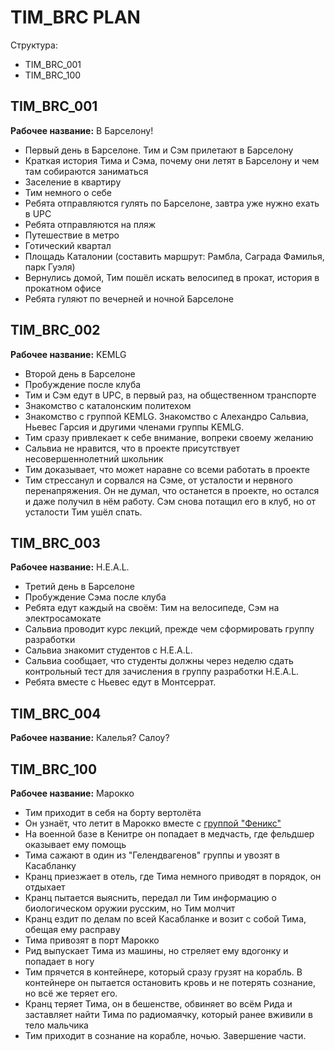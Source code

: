 # TIM_BRC PLAN

Структура:

* TIM_BRC_001
* TIM_BRC_100

## TIM_BRC_001

**Рабочее название:** В Барселону!

- Первый день в Барселоне. Тим и Сэм прилетают в Барселону
- Краткая история Тима и Сэма, почему они летят в Барселону и чем там собираются заниматься
- Заселение в квартиру
- Тим немного о себе
- Ребята отправляются гулять по Барселоне, завтра уже нужно ехать в UPC
- Ребята отправляются на пляж
- Путешествие в метро
- Готический квартал
- Площадь Каталонии (составить маршрут: Рамбла, Саграда Фамилья, парк Гуэля)
- Вернулись домой, Тим пошёл искать велосипед в прокат, история в прокатном офисе
- Ребята гуляют по вечерней и ночной Барселоне

## TIM_BRC_002

**Рабочее название:** KEMLG

- Второй день в Барселоне
- Пробуждение после клуба
- Тим и Сэм едут в UPC, в первый раз, на общественном транспорте
- Знакомство с каталонским политехом
- Знакомство с группой KEMLG. Знакомство с Алехандро Сальвиа, Ньевес Гарсия и другими членами группы KEMLG.
- Тим сразу привлекает к себе внимание, вопреки своему желанию
- Сальвиа не нравится, что в проекте присутствует несовершеннолетний школьник
- Тим доказывает, что может наравне со всеми работать в проекте
- Тим стрессанул и сорвался на Сэме, от усталости и нервного перенапряжения. Он не думал, что останется в проекте, но остался и даже получил в нём работу. Сэм снова потащил его в клуб, но от усталости Тим ушёл спать.

## TIM_BRC_003

**Рабочее название:** H.E.A.L.

- Третий день в Барселоне
- Пробуждение Сэма после клуба
- Ребята едут каждый на своём: Тим на велосипеде, Сэм на электросамокате
- Сальвиа проводит курс лекций, прежде чем сформировать группу разработки
- Сальвиа знакомит студентов с H.E.A.L.
- Сальвиа сообщает, что студенты должны через неделю сдать контрольный тест для зачисления в группу разработки H.E.A.L.
- Ребята вместе с Ньевес едут в Монтсеррат. 

## TIM_BRC_004

**Рабочее название:** Калелья? Салоу?



## TIM_BRC_100

**Рабочее название:** Марокко

- Тим приходит в себя на борту вертолёта
- Он узнаёт, что летит в Марокко вместе с [группой "Феникс"](../../../fiction-docs/cia-phoenix.md)
- На военной базе в Кенитре он попадает в медчасть, где фельдшер оказывает ему помощь
- Тима сажают в один из "Гелендвагенов" группы и увозят в Касабланку
- Кранц приезжает в отель, где Тима немного приводят в порядок, он отдыхает
- Кранц пытается выяснить, передал ли Тим информацию о биологическом оружии русским, но Тим молчит
- Кранц ездит по делам по всей Касабланке и возит с собой Тима, обещая ему расправу
- Тима привозят в порт Марокко
- Рид выпускает Тима из машины, но стреляет ему вдогонку и попадает в ногу
- Тим прячется в контейнере, который сразу грузят на корабль. В контейнере он пытается остановить кровь и не потерять сознание, но всё же теряет его.
- Кранц теряет Тима, он в бешенстве, обвиняет во всём Рида и заставляет найти Тима по радиомаячку, который ранее вживили в тело мальчика
- Тим приходит в сознание на корабле, ночью. Завершение части.
